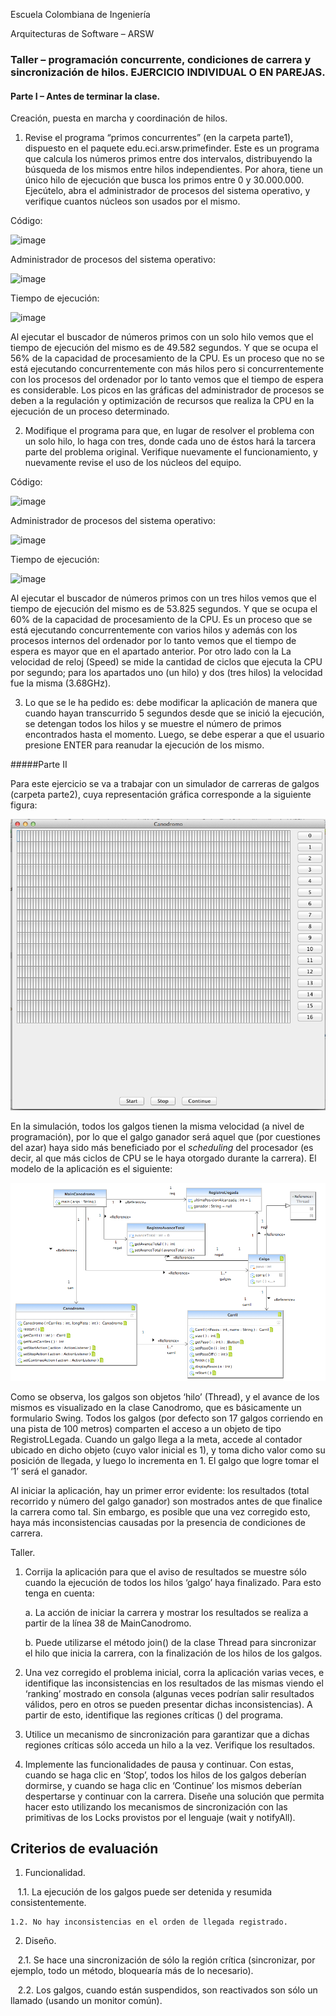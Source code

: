 Escuela Colombiana de Ingeniería

Arquitecturas de Software – ARSW

### Taller – programación concurrente, condiciones de carrera y sincronización de hilos. EJERCICIO INDIVIDUAL O EN PAREJAS.

#### Parte I – Antes de terminar la clase.

Creación, puesta en marcha y coordinación de hilos.

1. Revise el programa “primos concurrentes” (en la carpeta parte1), dispuesto en el paquete edu.eci.arsw.primefinder. Este es un programa que calcula los números primos entre dos intervalos, distribuyendo la búsqueda de los mismos entre hilos independientes. Por ahora, tiene un único hilo de ejecución que busca los primos entre 0 y 30.000.000. Ejecútelo, abra el administrador de procesos del sistema operativo, y verifique cuantos núcleos son usados por el mismo.

Código:

![image](https://user-images.githubusercontent.com/25957863/185159401-daf00445-416f-4a96-af39-8ba22032e6e9.png)

Administrador de procesos del sistema operativo:

![image](https://user-images.githubusercontent.com/25957863/185159442-5fabea7c-cfb2-4c3f-9a87-1790c26774f6.png)

Tiempo de ejecución:

![image](https://user-images.githubusercontent.com/25957863/185159501-99a8306a-c1db-4ed3-a452-9831dff28bc4.png)

Al ejecutar el buscador de números primos con un solo hilo vemos que el tiempo de ejecución del mismo es de 49.582 segundos. Y que se ocupa el 56% de la capacidad de procesamiento de la CPU. Es un proceso que no se está ejecutando concurrentemente con más hilos pero si concurrentemente con los procesos del ordenador por lo tanto vemos que el tiempo de espera es considerable. Los picos en las gráficas del administrador de procesos se deben a la regulación y optimización de recursos que realiza la CPU en la ejecución de un proceso determinado. 

2. Modifique el programa para que, en lugar de resolver el problema con un solo hilo, lo haga con tres, donde cada uno de éstos hará la tarcera parte del problema original. Verifique nuevamente el funcionamiento, y nuevamente revise el uso de los núcleos del equipo.

Código:

![image](https://user-images.githubusercontent.com/25957863/185159922-4f646a38-0983-4835-955e-06546e8a86e4.png)

Administrador de procesos del sistema operativo:

![image](https://user-images.githubusercontent.com/25957863/185160068-7db78479-86b7-480d-a04d-1b5b119faf16.png)

Tiempo de ejecución:

![image](https://user-images.githubusercontent.com/25957863/185160125-40bf4c3e-94ca-418a-92dd-4b179c9e23a7.png)

Al ejecutar el buscador de números primos con un tres hilos vemos que el tiempo de ejecución del mismo es de 53.825 segundos. Y que se ocupa el 60% de la capacidad de procesamiento de la CPU. Es un proceso que se está ejecutando concurrentemente con varios hilos y además con los procesos internos del ordenador por lo tanto vemos que el tiempo de espera es mayor que en el apartado anterior. Por otro lado con la La velocidad de reloj (Speed) se mide la cantidad de ciclos que ejecuta la CPU por segundo; para los apartados uno (un hilo) y dos (tres hilos) la velocidad fue la misma (3.68GHz).

3. Lo que se le ha pedido es: debe modificar la aplicación de manera que cuando hayan transcurrido 5 segundos desde que se inició la ejecución, se detengan todos los hilos y se muestre el número de primos encontrados hasta el momento. Luego, se debe esperar a que el usuario presione ENTER para reanudar la ejecución de los mismo.

#####Parte II 


Para este ejercicio se va a trabajar con un simulador de carreras de galgos (carpeta parte2), cuya representación gráfica corresponde a la siguiente figura:

![](./img/media/image1.png)

En la simulación, todos los galgos tienen la misma velocidad (a nivel de programación), por lo que el galgo ganador será aquel que (por cuestiones del azar) haya sido más beneficiado por el *scheduling* del
procesador (es decir, al que más ciclos de CPU se le haya otorgado durante la carrera). El modelo de la aplicación es el siguiente:

![](./img/media/image2.png)

Como se observa, los galgos son objetos ‘hilo’ (Thread), y el avance de los mismos es visualizado en la clase Canodromo, que es básicamente un formulario Swing. Todos los galgos (por defecto son 17 galgos corriendo en una pista de 100 metros) comparten el acceso a un objeto de tipo
RegistroLLegada. Cuando un galgo llega a la meta, accede al contador ubicado en dicho objeto (cuyo valor inicial es 1), y toma dicho valor como su posición de llegada, y luego lo incrementa en 1. El galgo que
logre tomar el ‘1’ será el ganador.

Al iniciar la aplicación, hay un primer error evidente: los resultados (total recorrido y número del galgo ganador) son mostrados antes de que finalice la carrera como tal. Sin embargo, es posible que una vez corregido esto, haya más inconsistencias causadas por la presencia de condiciones de carrera.

Taller.

1.  Corrija la aplicación para que el aviso de resultados se muestre
    sólo cuando la ejecución de todos los hilos ‘galgo’ haya finalizado.
    Para esto tenga en cuenta:

    a.  La acción de iniciar la carrera y mostrar los resultados se realiza a partir de la línea 38 de MainCanodromo.

    b.  Puede utilizarse el método join() de la clase Thread para sincronizar el hilo que inicia la carrera, con la finalización de los hilos de los galgos.

2.  Una vez corregido el problema inicial, corra la aplicación varias
    veces, e identifique las inconsistencias en los resultados de las
    mismas viendo el ‘ranking’ mostrado en consola (algunas veces
    podrían salir resultados válidos, pero en otros se pueden presentar
    dichas inconsistencias). A partir de esto, identifique las regiones
    críticas () del programa.

3.  Utilice un mecanismo de sincronización para garantizar que a dichas
    regiones críticas sólo acceda un hilo a la vez. Verifique los
    resultados.

4.  Implemente las funcionalidades de pausa y continuar. Con estas,
    cuando se haga clic en ‘Stop’, todos los hilos de los galgos
    deberían dormirse, y cuando se haga clic en ‘Continue’ los mismos
    deberían despertarse y continuar con la carrera. Diseñe una solución que permita hacer esto utilizando los mecanismos de sincronización con las primitivas de los Locks provistos por el lenguaje (wait y notifyAll).


## Criterios de evaluación

1. Funcionalidad.

    1.1. La ejecución de los galgos puede ser detenida y resumida consistentemente.
    
    1.2. No hay inconsistencias en el orden de llegada registrado.
    
2. Diseño.   

    2.1. Se hace una sincronización de sólo la región crítica (sincronizar, por ejemplo, todo un método, bloquearía más de lo necesario).
    
    2.2. Los galgos, cuando están suspendidos, son reactivados son sólo un llamado (usando un monitor común).


